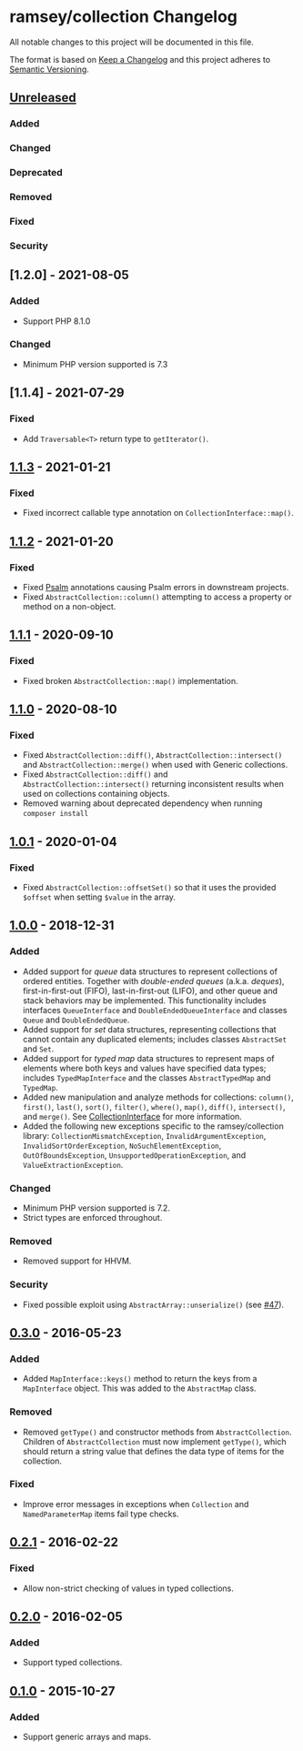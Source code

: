 # ramsey/collection Changelog

All notable changes to this project will be documented in this file.

The format is based on [Keep a Changelog](http://keepachangelog.com/en/1.0.0/)
and this project adheres to [Semantic Versioning](http://semver.org/spec/v2.0.0.html).

## [Unreleased]
### Added
### Changed
### Deprecated
### Removed
### Fixed
### Security

## [1.2.0] - 2021-08-05

### Added

* Support PHP 8.1.0

### Changed

* Minimum PHP version supported is 7.3

## [1.1.4] - 2021-07-29

### Fixed

* Add `Traversable<T>` return type to `getIterator()`.

## [1.1.3] - 2021-01-21

### Fixed

* Fixed incorrect callable type annotation on `CollectionInterface::map()`.

## [1.1.2] - 2021-01-20

### Fixed

* Fixed [Psalm](https://psalm.dev) annotations causing Psalm errors in
  downstream projects.
* Fixed `AbstractCollection::column()` attempting to access a property or method
  on a non-object.

## [1.1.1] - 2020-09-10

### Fixed

* Fixed broken `AbstractCollection::map()` implementation.

## [1.1.0] - 2020-08-10

### Fixed

* Fixed `AbstractCollection::diff()`, `AbstractCollection::intersect()` and
  `AbstractCollection::merge()` when used with Generic collections.
* Fixed `AbstractCollection::diff()` and `AbstractCollection::intersect()`
  returning inconsistent results when used on collections containing objects.
* Removed warning about deprecated dependency when running `composer install`

## [1.0.1] - 2020-01-04

### Fixed

* Fixed `AbstractCollection::offsetSet()` so that it uses the provided `$offset`
  when setting `$value` in the array.

## [1.0.0] - 2018-12-31

### Added

* Added support for *queue* data structures to represent collections of ordered
  entities. Together with *double-ended queues* (a.k.a. *deques*),
  first-in-first-out (FIFO), last-in-first-out (LIFO), and other queue and stack
  behaviors may be implemented. This functionality includes interfaces
  `QueueInterface` and `DoubleEndedQueueInterface` and classes `Queue` and
  `DoubleEndedQueue`.
* Added support for *set* data structures, representing collections that cannot
  contain any duplicated elements; includes classes `AbstractSet` and `Set`.
* Added support for *typed map* data structures to represent maps of elements
  where both keys and values have specified data types; includes
  `TypedMapInterface` and the classes `AbstractTypedMap` and `TypedMap`.
* Added new manipulation and analyze methods for collections: `column()`,
  `first()`, `last()`, `sort()`, `filter()`, `where()`, `map()`, `diff()`,
  `intersect()`, and `merge()`. See [CollectionInterface](https://github.com/ramsey/collection/blob/master/src/CollectionInterface.php)
  for more information.
* Added the following new exceptions specific to the ramsey/collection library:
  `CollectionMismatchException`, `InvalidArgumentException`,
  `InvalidSortOrderException`, `NoSuchElementException`, `OutOfBoundsException`,
  `UnsupportedOperationException`, and `ValueExtractionException`.

### Changed

* Minimum PHP version supported is 7.2.
* Strict types are enforced throughout.

### Removed

* Removed support for HHVM.

### Security

* Fixed possible exploit using `AbstractArray::unserialize()`
  (see [#47](https://github.com/ramsey/collection/issues/47)).

## [0.3.0] - 2016-05-23

### Added

* Added `MapInterface::keys()` method to return the keys from a `MapInterface`
  object. This was added to the `AbstractMap` class.

### Removed

* Removed `getType()` and constructor methods from `AbstractCollection`. Children
  of `AbstractCollection` must now implement `getType()`, which should return a
  string value that defines the data type of items for the collection.

### Fixed

* Improve error messages in exceptions when `Collection` and `NamedParameterMap`
  items fail type checks.

## [0.2.1] - 2016-02-22

### Fixed

* Allow non-strict checking of values in typed collections.

## [0.2.0] - 2016-02-05

### Added

* Support typed collections.

## [0.1.0] - 2015-10-27

### Added

* Support generic arrays and maps.

[Unreleased]: https://github.com/ramsey/collection/compare/1.1.3...HEAD
[1.1.3]: https://github.com/ramsey/collection/compare/1.1.2...1.1.3
[1.1.2]: https://github.com/ramsey/collection/compare/1.1.1...1.1.2
[1.1.1]: https://github.com/ramsey/collection/compare/1.1.0...1.1.1
[1.1.0]: https://github.com/ramsey/collection/compare/1.0.1...1.1.0
[1.0.1]: https://github.com/ramsey/collection/compare/1.0.0...1.0.1
[1.0.0]: https://github.com/ramsey/collection/compare/0.3.0...1.0.0
[0.3.0]: https://github.com/ramsey/collection/compare/0.2.1...0.3.0
[0.2.1]: https://github.com/ramsey/collection/compare/0.2.0...0.2.1
[0.2.0]: https://github.com/ramsey/collection/compare/0.1.0...0.2.0
[0.1.0]: https://github.com/ramsey/collection/commits/0.1.0
